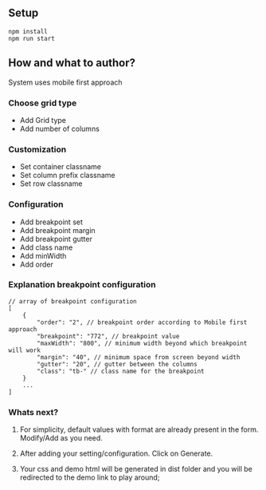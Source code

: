 ## Setup
```
npm install
npm run start
```
    
## How and what to author?
System uses mobile first approach
      
### Choose grid type
- Add Grid type
- Add number of columns
      
### Customization
- Set container classname
- Set column prefix classname
- Set row classname
        
### Configuration    
- Add breakpoint set 
- Add breakpoint margin
- Add breakpoint gutter
- Add class name
- Add minWidth
- Add order

      
### Explanation breakpoint configuration

```
// array of breakpoint configuration
[
    {
        "order": "2", // breakpoint order according to Mobile first approach
        "breakpoint": "772", // breakpoint value
        "maxWidth": "800", // minimum width beyond which breakpoint will work
        "margin": "40", // minimum space from screen beyond width
        "gutter": "20", // gutter between the columns
        "class": "tb-" // class name for the breakpoint
    }
    ...
]
```


### Whats next?    
1. For simplicity, default values with format are already present in the form. Modify/Add as you need.    
    
2. After adding your setting/configuration. Click on Generate.    
    
3. Your css and demo html will be generated in dist folder and you will be redirected to the demo link to play around;  
     
